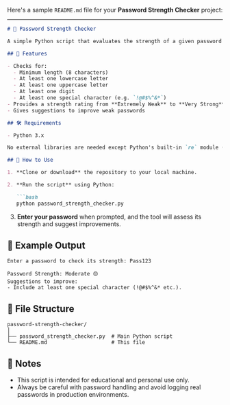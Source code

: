 Here's a sample `README.md` file for your **Password Strength Checker** project:

---

````markdown
# 🔐 Password Strength Checker

A simple Python script that evaluates the strength of a given password based on common security criteria. It helps users create strong passwords by providing detailed feedback and improvement suggestions.

## 🚀 Features

- Checks for:
  - Minimum length (8 characters)
  - At least one lowercase letter
  - At least one uppercase letter
  - At least one digit
  - At least one special character (e.g. `!@#$%^&*`)
- Provides a strength rating from **Extremely Weak** to **Very Strong**
- Gives suggestions to improve weak passwords

## 🛠️ Requirements

- Python 3.x

No external libraries are needed except Python's built-in `re` module (for regex).

## 📄 How to Use

1. **Clone or download** the repository to your local machine.

2. **Run the script** using Python:

   ```bash
   python password_strength_checker.py
````

3. **Enter your password** when prompted, and the tool will assess its strength and suggest improvements.

## 🧠 Example Output

```
Enter a password to check its strength: Pass123

Password Strength: Moderate 🟡
Suggestions to improve:
- Include at least one special character (!@#$%^&* etc.).
```

## 📁 File Structure

```
password-strength-checker/
│
├── password_strength_checker.py  # Main Python script
└── README.md                     # This file
```

## 📌 Notes

* This script is intended for educational and personal use only.
* Always be careful with password handling and avoid logging real passwords in production environments.

